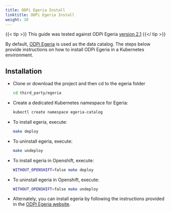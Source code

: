 ```yaml
---
title: ODPi Egeria Install
linktitle: ODPi Egeria Install
weight: 30
---
```

{{< tip >}}
This guide was tested against ODPi Egeria [version 2.1](https://github.com/odpi/egeria/releases/tag/V2.1)
{{</ tip >}}

By default, [ODPi Egeria](https://www.odpi.org/projects/egeria) is used as the data catalog. The steps below provide instructions on how to install ODPi Egeria in a Kubernetes environment.


## Installation

- Clone or download the project and then cd to the egeria folder
    ```bash
    cd third_party/egeria
    ```
- Create a dedicated Kubernetes namespace for Egeria:
    ```bash
    kubectl create namespace egeria-catalog
    ```
- To install egeria, execute:
    ```bash
    make deploy
    ```
- To uninstall egeria, execute:
    ```bash
    make undeploy
    ```
- To install egeria in Openshift, execute:
    ```bash
    WITHOUT_OPENSHIFT=false make deploy
    ```
- To uninstall egeria in Openshift, execute:
    ```bash
    WITHOUT_OPENSHIFT=false make undeploy
    ```
- Alternately, you can install egeria by following the instructions provided in the [ODPI Egeria website](https://egeria.odpi.org/open-metadata-resources/open-metadata-deployment/charts/odpi-egeria-lab/).
